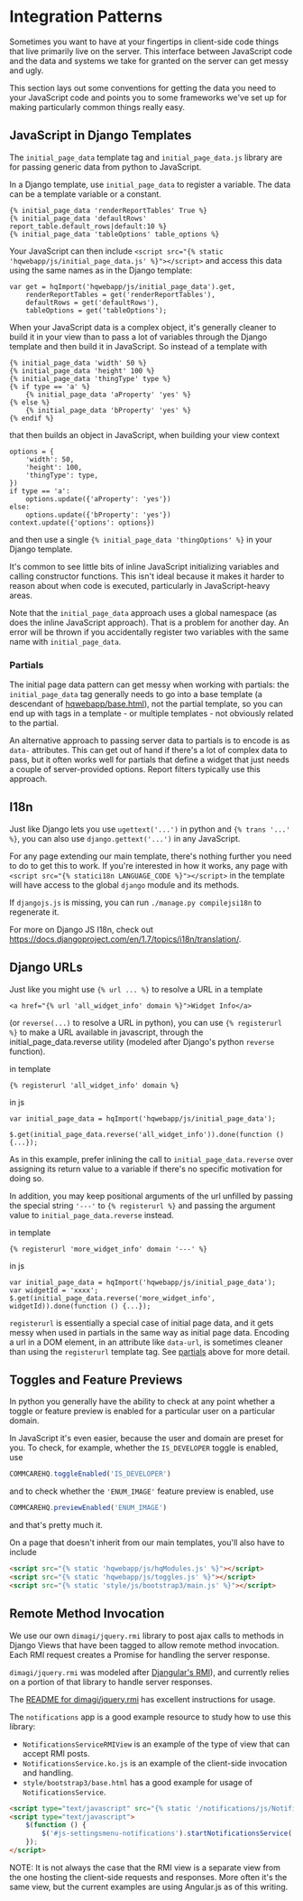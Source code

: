 # Integration Patterns

Sometimes you want to have at your fingertips in client-side code
things that live primarily live on the server.
This interface between JavaScript code and the data
and systems we take for granted on the server can get messy and ugly.

This section lays out some conventions for getting the data you need
to your JavaScript code
and points you to some frameworks we've set up
for making particularly common things really easy.

## JavaScript in Django Templates

The `initial_page_data` template tag and `initial_page_data.js` library are for passing generic data from python to JavaScript.

In a Django template, use `initial_page_data` to register a variable. The data can be a template variable or a constant.

```
{% initial_page_data 'renderReportTables' True %}
{% initial_page_data 'defaultRows' report_table.default_rows|default:10 %}
{% initial_page_data 'tableOptions' table_options %}
```

Your JavaScript can then include `<script src="{% static 'hqwebapp/js/initial_page_data.js' %}"></script>` and access this data using the same names as in the Django template:

```
var get = hqImport('hqwebapp/js/initial_page_data').get,
    renderReportTables = get('renderReportTables'),
    defaultRows = get('defaultRows'),
    tableOptions = get('tableOptions');
```

When your JavaScript data is a complex object, it's generally cleaner to build it in your view than to pass a lot of variables through the Django template and then build it in JavaScript. So instead of a template with

```
{% initial_page_data 'width' 50 %}
{% initial_page_data 'height' 100 %}
{% initial_page_data 'thingType' type %}
{% if type == 'a' %}
    {% initial_page_data 'aProperty' 'yes' %}
{% else %}
    {% initial_page_data 'bProperty' 'yes' %}
{% endif %}
```

that then builds an object in JavaScript, when building your view context

```
options = {
    'width': 50,
    'height': 100,
    'thingType': type,
})
if type == 'a':
    options.update({'aProperty': 'yes'})
else:
    options.update({'bProperty': 'yes'})
context.update({'options': options})
```

and then use a single `{% initial_page_data 'thingOptions' %}` in your Django template.

It's common to see little bits of inline JavaScript initializing variables and calling constructor functions. This isn't ideal because it makes it harder to reason about when code is executed, particularly in JavaScript-heavy areas.

Note that the `initial_page_data` approach uses a global namespace (as does the inline JavaScript approach). That is a problem for another day. An error will be thrown if you accidentally register two variables with the same name with `initial_page_data`.

### Partials

The initial page data pattern can get messy when working with partials: the `initial_page_data` tag generally needs to go into a base template (a descendant of [hqwebapp/base.html](https://github.com/dimagi/commcare-hq/tree/master/corehq/apps/hqwebapp/templates/hqwebapp/base.html)), not the partial template, so you can end up with tags in a template - or multiple templates - not obviously related to the partial.

An alternative approach to passing server data to partials is to encode is as `data-` attributes. This can get out of hand if there's a lot of complex data to pass, but it often works well for partials that define a widget that just needs a couple of server-provided options. Report filters typically use this approach.


## I18n
Just like Django lets you use `ugettext('...')` in python
and `{% trans '...' %}`, you can also use `django.gettext('...')`
in any JavaScript.

For any page extending our main template, there's nothing further
you need to do to get this to work.
If you're interested in how it works,
any page with `<script src="{% statici18n LANGUAGE_CODE %}"></script>`
in the template will have access to the global `django` module
and its methods.

If `djangojs.js` is missing, you can run `./manage.py compilejsi18n` to regenerate it.

For more on Django JS I18n, check out https://docs.djangoproject.com/en/1.7/topics/i18n/translation/.

## Django URLs

Just like you might use `{% url ... %}` to resolve a URL in a template

```
<a href="{% url 'all_widget_info' domain %}">Widget Info</a>
```

(or `reverse(...)` to resolve a URL in python), you can use `{% registerurl %}` to make a URL available in javascript, through the initial_page_data.reverse utility (modeled after Django's python `reverse` function).

in template
```
{% registerurl 'all_widget_info' domain %}
```

in js

```
var initial_page_data = hqImport('hqwebapp/js/initial_page_data');

$.get(initial_page_data.reverse('all_widget_info')).done(function () {...});
```

As in this example, prefer inlining the call to `initial_page_data.reverse` over assigning its return value to a variable if there's no specific motivation for doing so.

In addition, you may keep positional arguments of the url unfilled by passing the special string `'---'` to `{% registerurl %}` and passing the argument value to `initial_page_data.reverse` instead.

in template
```
{% registerurl 'more_widget_info' domain '---' %}
```

in js

```
var initial_page_data = hqImport('hqwebapp/js/initial_page_data');
var widgetId = 'xxxx';
$.get(initial_page_data.reverse('more_widget_info', widgetId)).done(function () {...});
```

`registerurl` is essentially a special case of initial page data, and it gets messy when used in partials in the same way as initial page data. Encoding a url in a DOM element, in an attribute like `data-url`, is sometimes cleaner than using the `registerurl` template tag. See [partials](https://github.com/dimagi/js-guide/blob/master/integration-patterns.md#partials) above for more detail.


## Toggles and Feature Previews
In python you generally have the ability to check
at any point whether a toggle or feature preview is enabled
for a particular user on a particular domain.

In JavaScript it's even easier,
because the user and domain are preset for you.
To check, for example, whether the `IS_DEVELOPER` toggle is enabled, use

```javascript
COMMCAREHQ.toggleEnabled('IS_DEVELOPER')
```

and to check whether the `'ENUM_IMAGE'` feature preview
is enabled, use

```javascript
COMMCAREHQ.previewEnabled('ENUM_IMAGE')
```

and that's pretty much it.

On a page that doesn't inherit from our main templates, you'll also
have to include

```html
<script src="{% static 'hqwebapp/js/hqModules.js' %}"></script>
<script src="{% static 'hqwebapp/js/toggles.js' %}"></script>
<script src="{% static 'style/js/bootstrap3/main.js' %}"></script>
```

## Remote Method Invocation

We use our own `dimagi/jquery.rmi` library to post ajax calls to methods in Django Views that have been tagged to allow remote method invocation. Each RMI request creates a Promise for handling the server response.

`dimagi/jquery.rmi` was modeled after [Djangular's RMI](http://django-angular.readthedocs.org/en/latest/remote-method-invocation.html)), and currently relies on a portion of that library to handle server responses.

The [README for dimagi/jquery.rmi](http://github.com/dimagi/jquery.rmi) has excellent instructions for usage.

The `notifications` app is a good example resource to study how to use this library:

- `NotificationsServiceRMIView` is an example of the type of view that can accept RMI posts.
- `NotificationsService.ko.js` is an example of the client-side invocation and handling.
- `style/bootstrap3/base.html` has a good example for usage of `NotificationsService`.
```html
<script type="text/javascript" src="{% static '/notifications/js/NotificationsService.ko.js' %}"></script>
<script type="text/javascript">
    $(function () {
        $('#js-settingsmenu-notifications').startNotificationsService('{% url 'notifications_service' %}');
    });
</script>
```

NOTE: It is not always the case that the RMI view is a separate view from the one hosting the client-side requests and responses. More often it's the same view, but the current examples are using Angular.js as of this writing.
